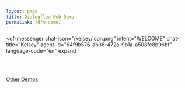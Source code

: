 ```yaml
---
layout: page
title: Dialogflow Web Demo
permalink: /dfm-demo/
---
```


<script src="https://www.gstatic.com/dialogflow-console/fast/messenger/bootstrap.js?v=1"></script>
<df-messenger
  chat-icon="/kelsey/icon.png"
  intent="WELCOME"
  chat-title="Kelsey"
  agent-id="64f9b576-ab36-472a-9b1a-a508fe8b96bf"
  language-code="en"
  expand
></df-messenger>


<br /><br />

[Other Demos](/kelsey/demo/)